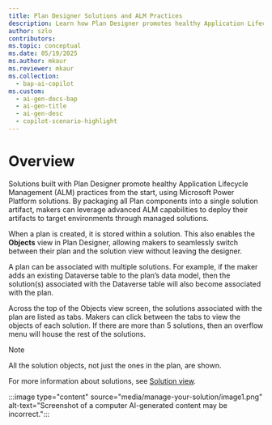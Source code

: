 ```yaml
---  
title: Plan Designer Solutions and ALM Practices  
description: Learn how Plan Designer promotes healthy Application Lifecycle Management (ALM) practices by packaging plan components into solutions for advanced ALM capabilities.  
author: szlo
contributors:
ms.topic: conceptual
ms.date: 05/19/2025
ms.author: mkaur
ms.reviewer: mkaur
ms.collection:
  - bap-ai-copilot
ms.custom:
  - ai-gen-docs-bap
  - ai-gen-title
  - ai-gen-desc
  - copilot-scenario-highlight
--- 
```

# Overview

Solutions built with Plan Designer promote healthy Application Lifecycle Management (ALM) practices from the start, using Microsoft Power Platform solutions. By packaging all Plan components into a single solution artifact, makers can leverage advanced ALM capabilities to deploy their artifacts to target environments through managed solutions.

When a plan is created, it is stored within a solution. This also enables the **Objects** view in Plan Designer, allowing makers to seamlessly switch between their plan and the solution view without leaving the designer.

A plan can be associated with multiple solutions. For example, if the maker adds an existing Dataverse table to the plan’s data model, then the solution(s) associated with the Dataverse table will also become associated with the plan.

Across the top of the Objects view screen, the solutions associated with the plan are listed as tabs. Makers can click between the tabs to view the objects of each solution. If there are more than 5 solutions, then an overflow menu will house the rest of the solutions.

> [!NOTE]  
> All the solution objects, not just the ones in the plan, are shown.

For more information about solutions, see [Solution view](/power-apps/maker/data-platform/solutions-area).

:::image type="content" source="media/manage-your-solution/image1.png" alt-text="Screenshot of a computer AI-generated content may be incorrect.":::  